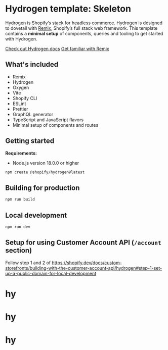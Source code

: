 # Hydrogen template: Skeleton

Hydrogen is Shopify’s stack for headless commerce. Hydrogen is designed to dovetail with [Remix](https://remix.run/), Shopify’s full stack web framework. This template contains a **minimal setup** of components, queries and tooling to get started with Hydrogen.

[Check out Hydrogen docs](https://shopify.dev/custom-storefronts/hydrogen)
[Get familiar with Remix](https://remix.run/docs/en/v1)

## What's included

- Remix
- Hydrogen
- Oxygen
- Vite
- Shopify CLI
- ESLint
- Prettier
- GraphQL generator
- TypeScript and JavaScript flavors
- Minimal setup of components and routes

## Getting started

**Requirements:**

- Node.js version 18.0.0 or higher

```bash
npm create @shopify/hydrogen@latest
```

## Building for production

```bash
npm run build
```

## Local development

```bash
npm run dev
```

## Setup for using Customer Account API (`/account` section)

Follow step 1 and 2 of <https://shopify.dev/docs/custom-storefronts/building-with-the-customer-account-api/hydrogen#step-1-set-up-a-public-domain-for-local-development>
# hy
# hy
# hy
